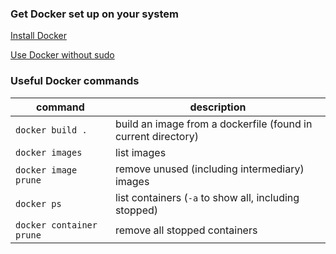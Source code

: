 ### Get Docker set up on your system

[Install Docker](https://docs.docker.com/install/linux/docker-ce/ubuntu/)

[Use Docker without sudo](https://docs.docker.com/install/linux/linux-postinstall/)

### Useful Docker commands

command                     | description
-------                     | -----------
`docker build .`            | build an image from a dockerfile (found in current directory)
`docker images`             | list images
`docker image prune`        | remove unused (including intermediary) images
`docker ps`                 | list containers (`-a` to show all, including stopped)
`docker container prune`    | remove all stopped containers
